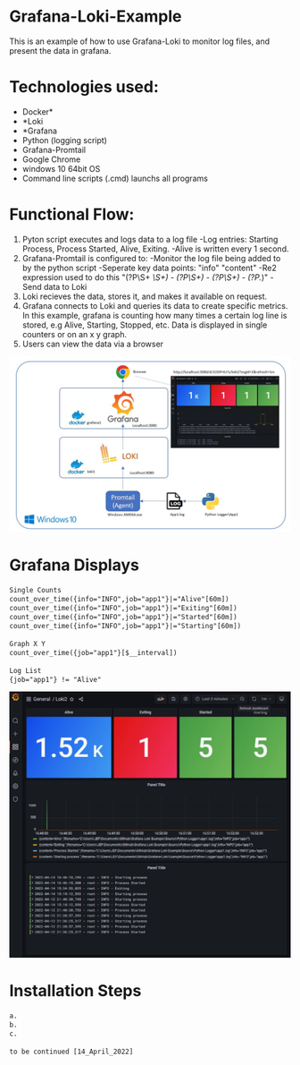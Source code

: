 # Grafana-Loki-Example
This is an example of how to use Grafana-Loki to monitor log files, and present the data in grafana.

# Technologies used:
- Docker*
- *Loki
- *Grafana
- Python (logging script)
- Grafana-Promtail
- Google Chrome
- windows 10 64bit OS
- Command line scripts (.cmd) launchs all programs

# Functional Flow:
1. Pyton script executes and logs data to a log file
    -Log entries: Starting Process, Process Started, Alive, Exiting.
    -Alive is written every 1 second.
2. Grafana-Promtail is configured to:
   -Monitor the log file being added to by the python script
   -Seperate key data points: "info" "content"
   -Re2 expression used to do this "(?P<time>\\S+ *\\S+) - (?P<type>\\S+) - (?P<info>\\S+) - (?P<content>.*)"
   -Send data to Loki
3. Loki recieves the data, stores it, and makes it available on request.
4. Grafana connects to Loki and queries its data to create specific metrics.
   In this example, grafana is counting how many times a certain log line is stored, e.g Alive, Starting, Stopped, etc.
   Data is displayed in single counters or on an x y graph.
5. Users can view the data via a browser

![alt text](https://github.com/jmor2000/Grafana-Loki-Example/blob/e9cd2ac48ef775422565cc9438779f083160ca8d/Images/Overview.JPG?raw=true)


# Grafana Displays

    Single Counts
    count_over_time({info="INFO",job="app1"}|="Alive"[60m])
    count_over_time({info="INFO",job="app1"}|="Exiting"[60m])
    count_over_time({info="INFO",job="app1"}|="Started"[60m])
    count_over_time({info="INFO",job="app1"}|="Starting"[60m])

    Graph X Y
    count_over_time({job="app1"}[$__interval])

    Log List
    {job="app1"} != "Alive"

![alt text](https://github.com/jmor2000/Grafana-Loki-Example/blob/24ab8aef5b7ceb6c0dc24fc234e8331582a6af8d/Images/Dashboard.JPG?raw=true)
    
 # Installation Steps
    a.
    b.
    c.
    
    to be continued [14_April_2022]
    
